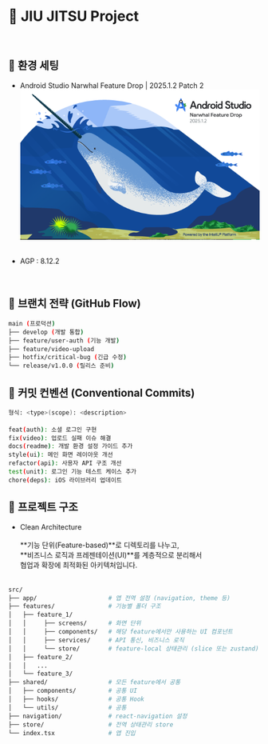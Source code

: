 # 🥋 JIU JITSU Project


</br>

## :eyes: 환경 세팅

- Android Studio Narwhal Feature Drop | 2025.1.2 Patch 2 </br>
![alt](./img/img_as.png "Android Studio Narwhal Feature Drop")</br></br>

- AGP : 8.12.2</br>

</br>

## 🌿 브랜치 전략 (GitHub Flow)

```bash
main (프로덕션)
├── develop (개발 통합)
├── feature/user-auth (기능 개발)
├── feature/video-upload
├── hotfix/critical-bug (긴급 수정)
└── release/v1.0.0 (릴리스 준비)
```

## 💬 커밋 컨벤션 (Conventional Commits)

```bash
형식: <type>(scope): <description>

feat(auth): 소셜 로그인 구현
fix(video): 업로드 실패 이슈 해결
docs(readme): 개발 환경 설정 가이드 추가
style(ui): 메인 화면 레이아웃 개선
refactor(api): 사용자 API 구조 개선
test(unit): 로그인 기능 테스트 케이스 추가
chore(deps): iOS 라이브러리 업데이트
```

## :open_file_folder: 프로젝트 구조 

- Clean Architecture</br></br>
**기능 단위(Feature-based)**로 디렉토리를 나누고,</br>
**비즈니스 로직과 프레젠테이션(UI)**를 계층적으로 분리해서</br>
협업과 확장에 최적화된 아키텍처입니다.</br></br>
```bash
src/
├── app/                    # 앱 전역 설정 (navigation, theme 등)
├── features/               # 기능별 폴더 구조 
│   ├── feature_1/
│   │     ├── screens/      # 화면 단위 
│   │     ├── components/   # 해당 feature에서만 사용하는 UI 컴포넌트
│   │     ├── services/     # API 통신, 비즈니스 로직
│   │     └── store/        # feature-local 상태관리 (slice 또는 zustand)
│   ├── feature_2/
│   │   ...
│   └── feature_3/
├── shared/                 # 모든 feature에서 공통 
│   ├── components/         # 공통 UI
│   ├── hooks/              # 공통 Hook
│   └── utils/              # 공통 
├── navigation/             # react-navigation 설정
├── store/                  # 전역 상태관리 store
└── index.tsx               # 앱 진입
```

</br>
